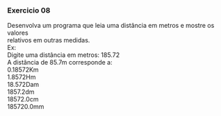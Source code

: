 ### Exercicio 08

Desenvolva um programa que leia uma distância em metros e mostre os valores<br>
relativos em outras medidas.<br>
Ex:<br>
Digite uma distância em metros: 185.72<br>
A distância de 85.7m corresponde a:<br>
0.18572Km<br>
1.8572Hm<br>
18.572Dam<br>
1857.2dm<br>
18572.0cm<br>
185720.0mm<br>
